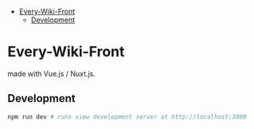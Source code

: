 - [Every-Wiki-Front](#Every-Wiki-Front)
  - [Development](#development)

# Every-Wiki-Front
made with Vue.js / Nuxt.js.

## Development
``` bash
npm run dev # runs view development server at http://localhost:3000
```
